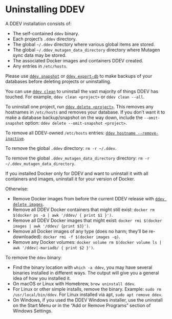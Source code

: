 # Uninstalling DDEV

A DDEV installation consists of:

* The self-contained `ddev` binary.
* Each project’s `.ddev` directory.
* The global `~/.ddev` directory where various global items are stored.
* The global `~/.ddev_mutagen_data_directory` directory where Mutagen sync data may be stored.
* The associated Docker images and containers DDEV created.
* Any entries in `/etc/hosts`.

Please use [`ddev snapshot`](commands.md#snapshot) or [`ddev export-db`](commands.md#export-db) to make backups of your databases before deleting projects or uninstalling.

You can use [`ddev clean`](commands.md#clean) to uninstall the vast majority of things DDEV has touched. For example, `ddev clean <project>` or `ddev clean --all`.

To uninstall one project, run [`ddev delete <project>`](commands.md#delete). This removes any hostnames in `/etc/hosts` and removes your database. If you don’t want it to make a database backup/snapshot on the way down, include the `--omit-snapshot` option: `ddev delete --omit-snapshot <project>`.

To remove all DDEV-owned `/etc/hosts` entries: [`ddev hostname --remove-inactive`](commands.md#hostname).

To remove the global `.ddev` directory: `rm -r ~/.ddev`.

To remove the global `.ddev_mutagen_data_directory` directory: `rm -r ~/.ddev_mutagen_data_directory`.

If you installed Docker only for DDEV and want to uninstall it with all containers and images, uninstall it for your version of Docker.

Otherwise:

* Remove Docker images from before the current DDEV release with [`ddev delete images`](commands.md#delete-images).
* Remove all DDEV Docker containers that might still exist: `docker rm $(docker ps -a | awk '/ddev/ { print $1 }')`.
* Remove all DDEV Docker images that might exist: `docker rmi $(docker images | awk '/ddev/ {print $3}')`.
* Remove all Docker images of any type (does no harm; they’ll be re-downloaded): `docker rmi -f $(docker images -q)`.
* Remove any Docker volumes: `docker volume rm $(docker volume ls | awk '/ddev|-mariadb/ { print $2 }')`.

To remove the `ddev` binary:

* Find the binary location with `which -a ddev`, you may have several binaries installed in different ways. The output will give you a general idea of how you installed it.
* On macOS or Linux with Homebrew, `brew uninstall ddev`.
* For Linux or other simple installs, remove the binary. Example: `sudo rm /usr/local/bin/ddev`. For Linux installed via apt, `sudo apt remove ddev`.
* On Windows, if you used the DDEV Windows installer, use the uninstall on the Start Menu or in the “Add or Remove Programs” section of Windows Settings.

